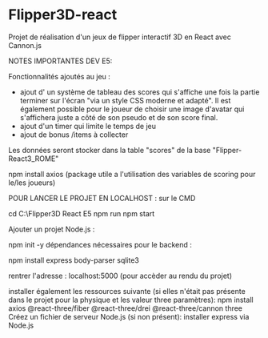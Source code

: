 # Flipper3D-react
Projet de réalisation d'un jeux de flipper interactif 3D en React avec Cannon.js

NOTES IMPORTANTES DEV E5:  



Fonctionnalités ajoutés au jeu : 


- ajout d' un système de tableau des scores qui s'affiche une fois la partie terminer sur l'écran 
"via un style CSS moderne et adapté".
Il est également possible pour le joueur de choisir une image d'avatar qui s'affichera juste a côté 
de son pseudo et de son score final.
- ajout d'un timer qui limite le temps de jeu 
- ajout de bonus /items à collecter 

Les données seront stocker dans la table "scores" de la base "Flipper-React3_ROME"







npm install axios
(package utile a l'utilisation des variables de scoring pour le/les joueurs) 

POUR LANCER LE PROJET EN LOCALHOST : 
sur le CMD

cd C:\Flipper3D React E5
npm run
npm start 


Ajouter un projet Node.js :


npm init -y
 dépendances nécessaires pour le backend :


npm install express body-parser sqlite3

rentrer l'adresse : localhost:5000 (pour accèder au rendu du projet) 

installer également les ressources suivante (si elles n'était pas présente dans le projet pour la physique et les valeur three paramètres): 
npm install axios @react-three/fiber @react-three/drei @react-three/cannon three
Créez un fichier de serveur Node.js (si non présent):
 installer express via Node.js 
